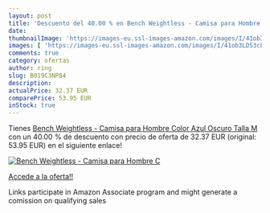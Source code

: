 ```yaml
---
layout: post
title: 'Descuento del 40.00 % en Bench Weightless - Camisa para Hombre  C'
date: 
thumbnailImage: 'https://images-eu.ssl-images-amazon.com/images/I/41ob3LD53cL._SL200_.jpg'
images: [ 'https://images-eu.ssl-images-amazon.com/images/I/41ob3LD53cL._SL200_.jpg' ]
comments: true
category: ofertas
author: ring
slug: B019C3NP84
description:
actualPrice: 32.37 EUR
comparePrice: 53.95 EUR
inStock: true
---
```


Tienes [Bench Weightless - Camisa para Hombre  Color Azul Oscuro  Talla M](https://www.amazon.es/dp/B019C3NP84/?tag=tolees-21) con un 40.00 % de descuento con precio de oferta de 32.37 EUR (original: 53.95 EUR) en el siguiente enlace!

[![Bench Weightless - Camisa para Hombre  C](https://images-eu.ssl-images-amazon.com/images/I/41ob3LD53cL._SL200_.jpg)](https://www.amazon.es/dp/B019C3NP84/?tag=tolees-21)

[Accede a la oferta!!](https://www.amazon.es/dp/B019C3NP84/?tag=tolees-21)

Links participate in Amazon Associate program and might generate a comission on qualifying sales


